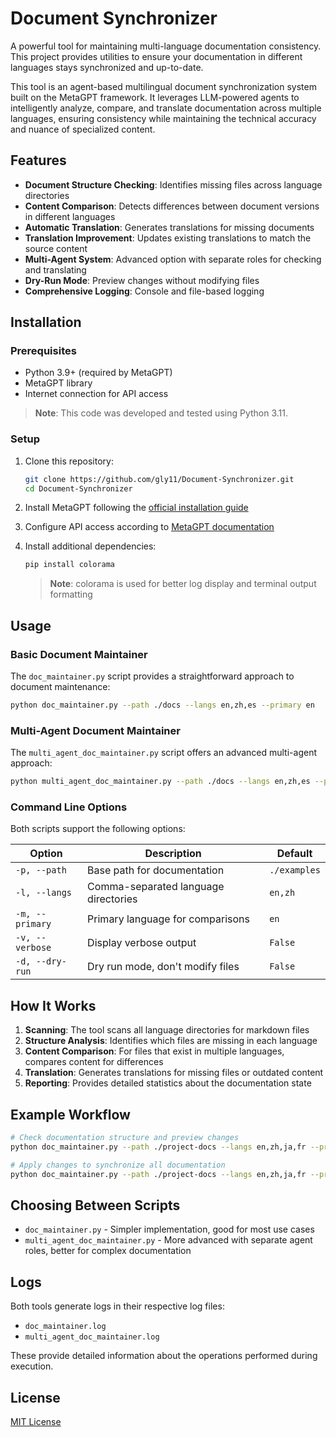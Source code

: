# Document Synchronizer

A powerful tool for maintaining multi-language documentation consistency. This project provides utilities to ensure your documentation in different languages stays synchronized and up-to-date.

This tool is an agent-based multilingual document synchronization system built on the MetaGPT framework. It leverages LLM-powered agents to intelligently analyze, compare, and translate documentation across multiple languages, ensuring consistency while maintaining the technical accuracy and nuance of specialized content.

## Features

- **Document Structure Checking**: Identifies missing files across language directories
- **Content Comparison**: Detects differences between document versions in different languages
- **Automatic Translation**: Generates translations for missing documents
- **Translation Improvement**: Updates existing translations to match the source content
- **Multi-Agent System**: Advanced option with separate roles for checking and translating
- **Dry-Run Mode**: Preview changes without modifying files
- **Comprehensive Logging**: Console and file-based logging

## Installation

### Prerequisites

- Python 3.9+ (required by MetaGPT)
- MetaGPT library
- Internet connection for API access

> **Note**: This code was developed and tested using Python 3.11.

### Setup
1. Clone this repository:
    ```bash
    git clone https://github.com/gly11/Document-Synchronizer.git
    cd Document-Synchronizer
    ```

2. Install MetaGPT following the [official installation guide](https://github.com/geekan/MetaGPT)

3. Configure API access according to [MetaGPT documentation](https://github.com/geekan/MetaGPT?tab=readme-ov-file#configuration)

4. Install additional dependencies:
    ```bash
    pip install colorama
    ```
    
    > **Note**: colorama is used for better log display and terminal output formatting

## Usage

### Basic Document Maintainer

The `doc_maintainer.py` script provides a straightforward approach to document maintenance:

```bash
python doc_maintainer.py --path ./docs --langs en,zh,es --primary en
```

### Multi-Agent Document Maintainer

The `multi_agent_doc_maintainer.py` script offers an advanced multi-agent approach:

```bash
python multi_agent_doc_maintainer.py --path ./docs --langs en,zh,es --primary en
```

### Command Line Options

Both scripts support the following options:

| Option | Description | Default |
|--------|-------------|---------|
| `-p, --path` | Base path for documentation | `./examples` |
| `-l, --langs` | Comma-separated language directories | `en,zh` |
| `-m, --primary` | Primary language for comparisons | `en` |
| `-v, --verbose` | Display verbose output | `False` |
| `-d, --dry-run` | Dry run mode, don't modify files | `False` |

## How It Works

1. **Scanning**: The tool scans all language directories for markdown files
2. **Structure Analysis**: Identifies which files are missing in each language
3. **Content Comparison**: For files that exist in multiple languages, compares content for differences
4. **Translation**: Generates translations for missing files or outdated content
5. **Reporting**: Provides detailed statistics about the documentation state

## Example Workflow

```bash
# Check documentation structure and preview changes
python doc_maintainer.py --path ./project-docs --langs en,zh,ja,fr --primary en --dry-run

# Apply changes to synchronize all documentation
python doc_maintainer.py --path ./project-docs --langs en,zh,ja,fr --primary en
```

## Choosing Between Scripts

- `doc_maintainer.py` - Simpler implementation, good for most use cases
- `multi_agent_doc_maintainer.py` - More advanced with separate agent roles, better for complex documentation

## Logs

Both tools generate logs in their respective log files:
- `doc_maintainer.log`
- `multi_agent_doc_maintainer.log`

These provide detailed information about the operations performed during execution.

## License

[MIT License](LICENSE)